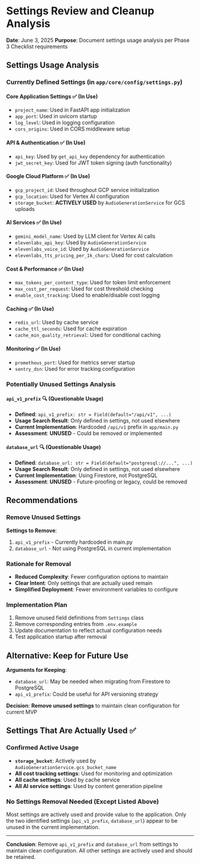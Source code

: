 # Settings Review and Cleanup Analysis

**Date**: June 3, 2025
**Purpose**: Document settings usage analysis per Phase 3 Checklist requirements

## Settings Usage Analysis

### Currently Defined Settings (in `app/core/config/settings.py`)

#### Core Application Settings ✅ (In Use)
- `project_name`: Used in FastAPI app initialization
- `app_port`: Used in uvicorn startup
- `log_level`: Used in logging configuration
- `cors_origins`: Used in CORS middleware setup

#### API & Authentication ✅ (In Use)
- `api_key`: Used by `get_api_key` dependency for authentication
- `jwt_secret_key`: Used for JWT token signing (auth functionality)

#### Google Cloud Platform ✅ (In Use)
- `gcp_project_id`: Used throughout GCP service initialization
- `gcp_location`: Used for Vertex AI configuration
- `storage_bucket`: **ACTIVELY USED** by `AudioGenerationService` for GCS uploads

#### AI Services ✅ (In Use)
- `gemini_model_name`: Used by LLM client for Vertex AI calls
- `elevenlabs_api_key`: Used by `AudioGenerationService`
- `elevenlabs_voice_id`: Used by `AudioGenerationService`
- `elevenlabs_tts_pricing_per_1k_chars`: Used for cost calculation

#### Cost & Performance ✅ (In Use)
- `max_tokens_per_content_type`: Used for token limit enforcement
- `max_cost_per_request`: Used for cost threshold checking
- `enable_cost_tracking`: Used to enable/disable cost logging

#### Caching ✅ (In Use)
- `redis_url`: Used by cache service
- `cache_ttl_seconds`: Used for cache expiration
- `cache_min_quality_retrieval`: Used for conditional caching

#### Monitoring ✅ (In Use)
- `prometheus_port`: Used for metrics server startup
- `sentry_dsn`: Used for error tracking configuration

### Potentially Unused Settings Analysis

#### `api_v1_prefix` 🔍 (Questionable Usage)
- **Defined**: `api_v1_prefix: str = Field(default="/api/v1", ...)`
- **Usage Search Result**: Only defined in settings, not used elsewhere
- **Current Implementation**: Hardcoded `/api/v1` prefix in `app/main.py`
- **Assessment**: **UNUSED** - Could be removed or implemented

#### `database_url` 🔍 (Questionable Usage)
- **Defined**: `database_url: str = Field(default="postgresql://...", ...)`
- **Usage Search Result**: Only defined in settings, not used elsewhere
- **Current Implementation**: Using Firestore, not PostgreSQL
- **Assessment**: **UNUSED** - Future-proofing or legacy, could be removed

## Recommendations

### Remove Unused Settings
**Settings to Remove**:
1. `api_v1_prefix` - Currently hardcoded in main.py
2. `database_url` - Not using PostgreSQL in current implementation

### Rationale for Removal
- **Reduced Complexity**: Fewer configuration options to maintain
- **Clear Intent**: Only settings that are actually used remain
- **Simplified Deployment**: Fewer environment variables to configure

### Implementation Plan
1. Remove unused field definitions from `Settings` class
2. Remove corresponding entries from `.env.example`
3. Update documentation to reflect actual configuration needs
4. Test application startup after removal

## Alternative: Keep for Future Use
**Arguments for Keeping**:
- `database_url`: May be needed when migrating from Firestore to PostgreSQL
- `api_v1_prefix`: Could be useful for API versioning strategy

**Decision**: **Remove unused settings** to maintain clean configuration for current MVP

## Settings That Are Actually Used ✅

### Confirmed Active Usage
- **`storage_bucket`**: Actively used by `AudioGenerationService.gcs_bucket_name`
- **All cost tracking settings**: Used for monitoring and optimization
- **All cache settings**: Used by cache service
- **All AI service settings**: Used by content generation pipeline

### No Settings Removal Needed (Except Listed Above)
Most settings are actively used and provide value to the application. Only the two identified settings (`api_v1_prefix`, `database_url`) appear to be unused in the current implementation.

---

**Conclusion**: Remove `api_v1_prefix` and `database_url` from settings to maintain clean configuration. All other settings are actively used and should be retained.
